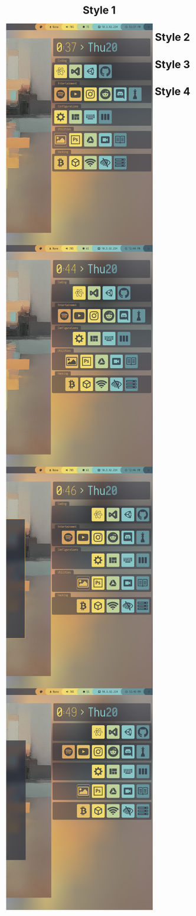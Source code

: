 <h1 align="center">Style 1</h1>
<img src="screenshot1.png" height="600px" align="left">

<h1 align="center">Style 2</h1>
<img src="screenshot2.png" height="600px" align="left">

<h1 align="center">Style 3</h1>
<img src="screenshot3.png" height="600px" align="left">

<h1 align="center">Style 4</h1>
<img src="screenshot4.png" height="600px" align="left">
